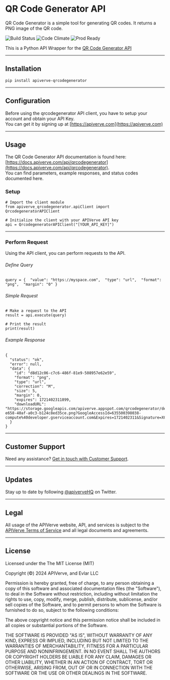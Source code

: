 QR Code Generator API
============

QR Code Generator is a simple tool for generating QR codes. It returns a PNG image of the QR code.

![Build Status](https://img.shields.io/badge/build-passing-green)
![Code Climate](https://img.shields.io/badge/maintainability-B-purple)
![Prod Ready](https://img.shields.io/badge/production-ready-blue)

This is a Python API Wrapper for the [QR Code Generator API](https://apiverve.com/marketplace/api/qrcodegenerator)

---

## Installation
	pip install apiverve-qrcodegenerator

---

## Configuration

Before using the qrcodegenerator API client, you have to setup your account and obtain your API Key.  
You can get it by signing up at [https://apiverve.com](https://apiverve.com)

---

## Usage

The QR Code Generator API documentation is found here: [https://docs.apiverve.com/api/qrcodegenerator](https://docs.apiverve.com/api/qrcodegenerator).  
You can find parameters, example responses, and status codes documented here.

### Setup

```
# Import the client module
from apiverve_qrcodegenerator.apiClient import QrcodegeneratorAPIClient

# Initialize the client with your APIVerve API key
api = QrcodegeneratorAPIClient("[YOUR_API_KEY]")
```

---


### Perform Request
Using the API client, you can perform requests to the API.

###### Define Query

```
query = {  "value": "https://myspace.com",  "type": "url",  "format": "png",  "margin": "0" }
```

###### Simple Request

```
# Make a request to the API
result = api.execute(query)

# Print the result
print(result)
```

###### Example Response

```
{
  "status": "ok",
  "error": null,
  "data": {
    "id": "d8d12c06-c7c6-486f-81e9-508957e62e59",
    "format": "png",
    "type": "url",
    "correction": "M",
    "size": 5,
    "margin": 0,
    "expires": 1721402311899,
    "downloadURL": "https://storage.googleapis.com/apiverve.appspot.com/qrcodegenerator/deadb24a-e658-40af-a0c3-b124c8ed35ce.png?GoogleAccessId=635500398038-compute%40developer.gserviceaccount.com&Expires=1721402311&Signature=XC1VU2yoGDRkFdjMU4OBeKZfbxaXbSRdW75s3ZfqVP3FKRX1dhSIua%2BRqCdDYZsj4ZlJsl8jAQcwS%2B6WXJW%2BDWf0k0z1UK42ZniLKLk5jDFvFjl2BYoXy%2BVolb%2BZyorRNmg%2BseXtsEuHswnlTQurs%2F%2FF%2BE51TvkbpjodvLg8J%2Fxn5oBmo%2BKtaBM9kEv11yHB88mTZLBmp5re8xMTRA9qFmHCOxgqOTPe0Y7FFMqMxmFhzT%2BuLkpfrab7KivhzSaKIjIThCMb%2BQyrZoSU%2F2Ag3zHuY%2B2ib7Am0ETFr%2FV1s8%2Fdxc6IUcKn3IyxEqhG7VnCc1vlMSmqmOn%2FFy%2F6kxnrNw%3D%3D"
  }
}
```

---

## Customer Support

Need any assistance? [Get in touch with Customer Support](https://apiverve.com/contact).

---

## Updates
Stay up to date by following [@apiverveHQ](https://twitter.com/apiverveHQ) on Twitter.

---

## Legal

All usage of the APIVerve website, API, and services is subject to the [APIVerve Terms of Service](https://apiverve.com/terms) and all legal documents and agreements.

---

## License
Licensed under the The MIT License (MIT)

Copyright (&copy;) 2024 APIVerve, and Evlar LLC

Permission is hereby granted, free of charge, to any person obtaining a copy of this software and associated documentation files (the "Software"), to deal in the Software without restriction, including without limitation the rights to use, copy, modify, merge, publish, distribute, sublicense, and/or sell copies of the Software, and to permit persons to whom the Software is furnished to do so, subject to the following conditions:

The above copyright notice and this permission notice shall be included in all copies or substantial portions of the Software.

THE SOFTWARE IS PROVIDED "AS IS", WITHOUT WARRANTY OF ANY KIND, EXPRESS OR IMPLIED, INCLUDING BUT NOT LIMITED TO THE WARRANTIES OF MERCHANTABILITY, FITNESS FOR A PARTICULAR PURPOSE AND NONINFRINGEMENT. IN NO EVENT SHALL THE AUTHORS OR COPYRIGHT HOLDERS BE LIABLE FOR ANY CLAIM, DAMAGES OR OTHER LIABILITY, WHETHER IN AN ACTION OF CONTRACT, TORT OR OTHERWISE, ARISING FROM, OUT OF OR IN CONNECTION WITH THE SOFTWARE OR THE USE OR OTHER DEALINGS IN THE SOFTWARE.